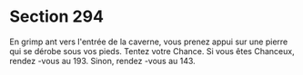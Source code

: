 # Section 294

En grimp ant vers l'entrée de la caverne, vous prenez appui sur
une pierre qui se dérobe sous vos pieds.
Tentez votre Chance. Si vous êtes Chanceux, rendez -vous au 193.
Sinon, rendez -vous au 143.